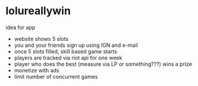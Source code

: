 # lolureallywin
idea for app

* website shows 5 slots
* you and your friends sign up using IGN and e-mail
* once 5 slots filled, skill based game starts
* players are tracked via riot api for one week
* player who does the best (measure via LP or something???) wins a prize
* monetize with ads
* limit number of concurrent games

